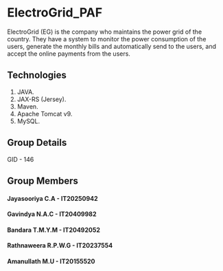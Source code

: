 # ElectroGrid_PAF

ElectroGrid (EG) is the company who maintains the power grid of the country. They have a system to
monitor the power consumption of the users, generate the monthly bills and automatically send to the
users, and accept the online payments from the users. 

## Technologies
1. JAVA.
2. JAX-RS (Jersey).
3. Maven.
4. Apache Tomcat v9.
5. MySQL.

## Group Details
GID - 146

## Group Members
#### Jayasooriya C.A - IT20250942
#### Gavindya N.A.C - IT20409982
#### Bandara T.M.Y.M - IT20492052
#### Rathnaweera R.P.W.G - IT20237554
#### Amanullath M.U - IT20155520
